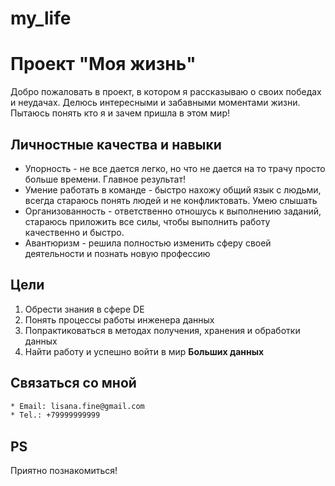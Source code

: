 # my_life

# Проект "Моя жизнь"

Добро пожаловать в проект, в котором я рассказываю о своих победах и неудачах. Делюсь интересными и забавными моментами жизни. Пытаюсь понять кто я и зачем пришла в этом мир! 

## Личностные качества и навыки

* Упорность - не все дается легко, но что не дается на то трачу просто больше времени. Главное результат!
* Умение работать в команде - быстро нахожу общий язык с людьми, всегда стараюсь понять людей и не конфликтовать. Умею слышать
* Организованность - ответственно отношусь к выполнению заданий, стараюсь приложить все силы, чтобы выполнить работу качественно и быстро.
* Авантюризм - решила полностью изменить сферу своей деятельности и познать новую профессию
 
## Цели

1. Обрести знания в сфере DE
2. Понять процессы работы инженера данных
3. Попрактиковаться в методах получения, хранения и обработки данных
4. Найти работу и успешно войти в мир **Больших данных**

## Связаться со мной

```bash
* Email: lisana.fine@gmail.com
* Tel.: +79999999999
```

## PS

Приятно познакомиться! 

